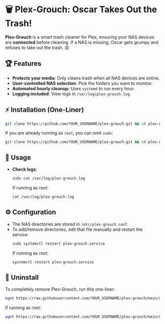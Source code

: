 # 🗑️ Plex-Grouch: Oscar Takes Out the Trash!

**Plex-Grouch** is a smart trash cleaner for Plex, ensuring your NAS devices are **connected** before cleaning. If a NAS is missing, Oscar gets grumpy and refuses to take out the trash. 😡

## 🏆 Features
- **Protects your media**: Only cleans trash when all NAS devices are online.
- **User-controlled NAS selection**: Pick the folders you want to monitor.
- **Automated hourly cleanup**: Uses `systemd` to run every hour.
- **Logging included**: View logs in `/var/log/plex-grouch.log`.

## ⚡ Installation (One-Liner)
```bash
git clone https://github.com/YOUR_USERNAME/plex-grouch.git && cd plex-grouch && sudo ./install.sh
```

If you are already running as `root`, you can omit `sudo`:
```bash
git clone https://github.com/YOUR_USERNAME/plex-grouch.git && cd plex-grouch && ./install.sh
```

## 🚀 Usage
- **Check logs**:
   ```bash
   sudo cat /var/log/plex-grouch.log
   ```
   If running as root:
   ```bash
   cat /var/log/plex-grouch.log
   ```

## ⚙️ Configuration
- The NAS directories are stored in `/etc/plex-grouch.conf`.
- To add/remove directories, edit that file manually and restart the service:
  ```bash
  sudo systemctl restart plex-grouch.service
  ```
  If running as root:
  ```bash
  systemctl restart plex-grouch.service
  ```

## 🛑 Uninstall
To completely remove Plex-Grouch, run this one-liner:
```bash
wget https://raw.githubusercontent.com/YOUR_USERNAME/plex-grouch/main/uninstall.sh && sudo bash uninstall.sh
```

If running as root:
```bash
wget https://raw.githubusercontent.com/YOUR_USERNAME/plex-grouch/main/uninstall.sh && bash uninstall.sh
```
